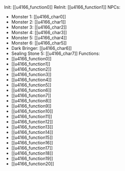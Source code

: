 Init: [[u4166_function0]]
ReInit: [[u4166_function1]]
NPCs:
- Monster 1: [[u4166_char0]]
- Monster 2: [[u4166_char1]]
- Monster 3: [[u4166_char2]]
- Monster 4: [[u4166_char3]]
- Monster 5: [[u4166_char4]]
- Monster 6: [[u4166_char5]]
- Dark Bringer: [[u4166_char6]]
- Sealing Stone 5: [[u4166_char7]]
Functions:
- [[u4166_function0]]
- [[u4166_function1]]
- [[u4166_function2]]
- [[u4166_function3]]
- [[u4166_function4]]
- [[u4166_function5]]
- [[u4166_function6]]
- [[u4166_function7]]
- [[u4166_function8]]
- [[u4166_function9]]
- [[u4166_function10]]
- [[u4166_function11]]
- [[u4166_function12]]
- [[u4166_function13]]
- [[u4166_function14]]
- [[u4166_function15]]
- [[u4166_function16]]
- [[u4166_function17]]
- [[u4166_function18]]
- [[u4166_function19]]
- [[u4166_function20]]
